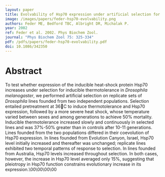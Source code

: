 ```yaml
---
layout: paper
title: Evolvability of Hsp70 expression under artificial selection for inducible thermotolerance in independent populations of Drosophila melanogaster
image: /images/papers/feder-hsp70-evolvability.png
authors: Feder ME, Bedford TBC, Albright DR, Michalak P.
year: 2002
ref: Feder et al. 2002. Phys Biochem Zool.
journal: "Phys Biochem Zool 75: 325-334"
pdf: /pdfs/papers/feder-hsp70-evolvability.pdf
doi: 10.1086/342350
---
```


# Abstract

To test whether expression of the inducible heat-shock protein Hsp70 increases under selection for inducible thermotolerance in *Drosophila melanogaster*, we performed artiﬁcial selection on replicate sets of *Drosophila* lines founded from two independent populations. Selection entailed pretreatment at 36C to induce thermotolerance and Hsp70 expression, followed by a more severe heat shock, whose temperature varied between sexes and among generations to achieve 50% mortality. Inducible thermotolerance increased slowly and continuously in selected lines and was 37%-50% greater than in controls after 10-11 generations. Lines founded from the two populations differed in their coevolution of Hsp70 expression. In lines founded from Evolution Canyon, Israel, Hsp70 level initially increased and thereafter was unchanged; replicate lines exhibited two temporal patterns of response to selection. In lines founded from Australia, Hsp70 levels increased throughout selection. In both cases, however, the increase in Hsp70 level averaged only 15%, suggesting that pleiotropy in Hsp70 function constrains evolutionary increase in its expression.\00\00\00\00
